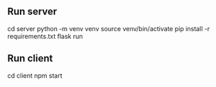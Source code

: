 ## Run server
cd server
python -m venv venv
source venv/bin/activate
pip install -r requirements.txt
flask run

## Run client
cd client
npm start